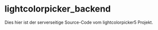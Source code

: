 # lightcolorpicker_backend
Dies hier ist der serverseitige Source-Code vom lightcolorpicker5 Projekt.
